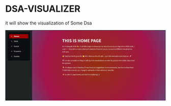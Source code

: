 # DSA-VISUALIZER
it will show the visualization of Some Dsa

![project photo](https://github.com/DEEPAK-RAMGIRI/DSA-VISUALIZER/blob/main/page.png)
